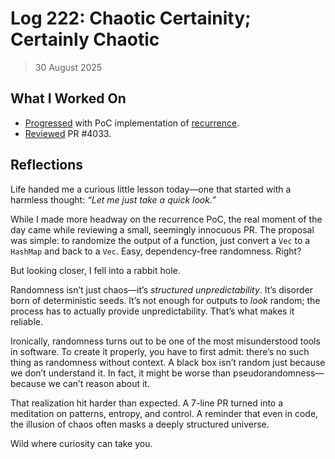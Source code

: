 # Log 222: Chaotic Certainity; Certainly Chaotic

> 30 August 2025

## What I Worked On

- [Progressed] with PoC implementation of [recurrence].
- [Reviewed] PR #4033.

## Reflections

Life handed me a curious little lesson today—one that started with a harmless
thought: _“Let me just take a quick look.”_

While I made more headway on the recurrence PoC, the real moment of the day came
while reviewing a small, seemingly innocuous PR. The proposal was simple: to
randomize the output of a function, just convert a `Vec` to a `HashMap` and back
to a `Vec`. Easy, dependency-free randomness. Right?

But looking closer, I fell into a rabbit hole.

Randomness isn’t just chaos—it’s _structured unpredictability_. It’s disorder
born of deterministic seeds. It’s not enough for outputs to _look_ random; the
process has to actually provide unpredictability. That’s what makes it reliable.

Ironically, randomness turns out to be one of the most misunderstood tools in
software. To create it properly, you have to first admit: there’s no such thing
as randomness without context. A black box isn’t random just because we don’t
understand it. In fact, it might be worse than pseudorandomness—because we can’t
reason about it.

That realization hit harder than expected. A 7-line PR turned into a meditation
on patterns, entropy, and control. A reminder that even in code, the illusion of
chaos often masks a deeply structured universe.

Wild where curiosity can take you.

[Progressed]: https://github.com/shaavan/rust-lightning/commits/recurrence
[recurrence]: https://github.com/lightning/bolts/pull/1240
[Reviewed]:
  https://github.com/lightningdevkit/rust-lightning/pull/4033#pullrequestreview-3171078431
